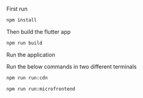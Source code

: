 

First run 
```bash
npm install
```

Then build the flutter app
```bash
npm run build
```

Run the application


Run the below commands in two different terminals
```bash
npm run run:cdn
```

```bash
npm run run:microfrontend
```